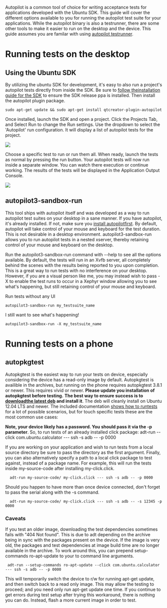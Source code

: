 





Autopilot is a common tool of choice for writing acceptance tests for
applications developed with the Ubuntu SDK. This guide will cover the
different options available to you for running the autopilot test suite for
your applications. While the autopilot binary is also a testrunner, there are
some other tools to make it easier to run on the desktop and the device. This
guide assumes you are familar with using [autopilot testrunner](https://developer.ubuntu.com/api/autopilot/python/1.5.0/guides-running_ap/).

# Running tests on the desktop

## Using the Ubuntu SDK

By utilizing the ubuntu SDK for development, it's easy to also run a project's
autopilot tests directly from inside the SDK. Be sure to [follow theinstallation guide for the SDK](/en/phone/platform/sdk/installing-the-sdk/) to
ensure the SDK release ppa is installed. Then install the autopilot plugin
package.

    sudo apt-get update && sudo apt-get install qtcreator-plugin-autopilot

Once installed, launch the SDK and open a project. Click the Projects Tab, and
Select Run to change the Run settings. Use the dropdown to select the
'Autopilot' run configuration. It will display a list of autopilot tests for
the project.

![](/static/devportal_uploaded/8dd4015e-ed32-4d3a-86f4-979b759bfc29-cms_page_media/922/Selection_008.jpg)

Choose a specific test to run or run them all. When ready, launch the tests as
normal by pressing the run button. Your autopilot tests will now run inside a
separate window. You can watch there execution or continue working. The
results of the tests will be displayed in the Application Output Console.

![](/static/devportal_uploaded/c704f69a-99ab-49b6-ab04-f4b0bc360f70-cms_page_media/922/trim.gif)

## autopilot3-sandbox-run

This tool ships with autopilot itself and was developed as a way to run
autopilot test suites on your desktop in a sane manner. If you have autopilot,
it's already installed. If not, make sure you [install autopilotfirst](https://developer.ubuntu.com/api/autopilot/python/1.5.0/guides-installation/). By default, autopilot will take control of your mouse and
keyboard for the test duration. This is not desirable in a desktop
environment. autopilot3-sandbox-run allows you to run autopilot tests in a
nested xserver, thereby retaining control of your mouse and keyboard on the
desktop.

Run the autopilot3-sandbox-run command with --help to see all the options
available. By default, the tests will run in an Xvfb server, all completely
behind the scenes with the results being reported to you upon completion. This
is a great way to run tests with no interference on your desktop. However, if
you are a visual person like me, you may instead wish to pass -X to enable the
test runs to occur in a Xephyr window allowing you to see what's happening,
but still retaining control of your mouse and keyboard.

Run tests without any UI

    autopilot3-sandbox-run my_testsuite_name

I still want to see what's happening!

    autopilot3-sandbox-run -X my_testsuite_name

# Running tests on a phone

## autopkgtest

Autopkgtest is the easiest way to run your tests on device, especially
considering the device has a read-only image by default. Autopkgtest is
availible in the archives, but running on the phone requires autopkgtest 3.8.1
or newer. This requires vivid or newer. **Please update you installation of
autopkgtest before testing.** **The best way to ensure success is to [downloadthe latest deb](https://packages.debian.org/sid/all/autopkgtest/download) and
install it**. The deb will cleanly install on Ubuntu 12.04 LTS and newer. The
included documentation [shows how to runtests](https://people.debian.org/~mpitt/autopkgtest/README.running-tests.html)
for a lot of possible scenarios, but for touch specific tests these are the
most common use cases:

**Note, your device likely has a password. You should pass it via the -p parameter**. So, to run tests of an already installed click package:
    adt-run --click com.ubuntu.calculator --- ssh -s adb -- -p 0000

If you are working on your application and wish to run tests from a local
source directory be sure to pass the directory as the first argument. Finally,
you can also alternatively specify a path to a local click package to test
against, instead of a package name. For example, this will run the tests
inside my-source-code after installing my-click.click.

      adt-run my-source-code/ my-click.click --- ssh -s adb -- -p 0000

Should you happen to have more than once device connected, don't forget to
pass the serial along with the -s command.

      adt-run my-source-code/ my-click.click --- ssh -s adb -- -s 12345 -p 0000

### Caveats

If you test an older image, downloading the test dependencies sometimes fails
with "404 Not found". This is due to adt depending on the archive being in
sync with the packages present on the device. If the image is very old, the
packages and test dependencies at image build time are no longer available in
the archive. To work around this, you can prepend setup-commands ro-apt-update
to your to command line arguments.

     adt-run --setup-commands ro-apt-update --click com.ubuntu.calculator --- ssh -s adb -- -p 0000

This will temporarily switch the device to r/w for running apt-get update, and
then switch back to a read only image. This may allow the testing to proceed;
and you need only run apt-get update one time. If you continue to get errors
during test setup after trying this workaround, there is nothing you can do.
Instead, flash a more current image in order to test.





